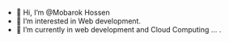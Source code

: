 - 👋 Hi, I’m @Mobarok Hossen
- 👀 I’m interested in Web development.
- 🌱 I’m currently in web development and Cloud Computing ...
.
<!---
Mobarok-2/Mobarok-2 is a ✨ special ✨ repository because its `README.md` (this file) appears on your GitHub profile.
You can click the Preview link to take a look at your changes.
--->
